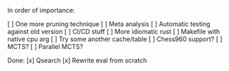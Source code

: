 In order of importance:

[ ] One more pruning technique
[ ] Meta analysis
    [ ] Automatic testing against old version
    [ ] CI/CD stuff
    [ ] More idiomatic rust
    [ ] Makefile with native cpu arg
[ ] Try some another cache/table
[ ] Chess960 support?
[ ] MCTS?
    [ ] Parallel MCTS?

Done:
[x] Qsearch
[x] Rewrite eval from scratch
